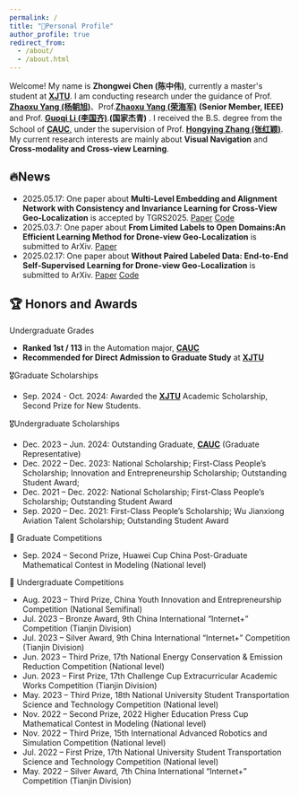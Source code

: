 ```yaml
---
permalink: /
title: "🤗Personal Profile"
author_profile: true
redirect_from: 
  - /about/
  - /about.html
---
```


Welcome! My name is **Zhongwei Chen (陈中伟)**, currently a master's student at [**XJTU**](http://www.xjtu.edu.cn/).
I am conducting research under the guidance of Prof. [**Zhaoxu Yang (杨朝旭)**](https://scholar.google.com/citations?user=t2JLE8EAAAAJ&hl=zh-CN)、Prof.[**Zhaoxu Yang (荣海军)**](https://scholar.google.com/citations?user=t2JLE8EAAAAJ&hl=zh-CN) **(Senior Member, IEEE)** and Prof. [**Guoqi Li (李国齐)**](https://scholar.google.com/citations?user=qCfE--MAAAAJ&hl=zh-CN).**(国家杰青)** . I received the B.S. degree from the School of [**CAUC**](https://www.cauc.edu.cn/zhv5/), under the supervision of Prof. [**Hongying Zhang (张红颖)**](https://www.cauc.edu.cn/ddxy/info/1188/1516.htm). My current research interests are mainly about **Visual Navigation** and **Cross-modality and Cross-view Learning**.

🔥News
------
- 2025.05.17: One paper about **Multi-Level Embedding and Alignment Network with Consistency and Invariance Learning for Cross-View Geo-Localization** is accepted by TGRS2025. [Paper](<https://pan.baidu.com/s/1YPEV27tnadqCZBRCscTMTA>) [Code](<https://github.com/ISChenawei/MEAN>)
- 2025.03.7: One paper about **From Limited Labels to Open Domains:An Efficient Learning Method for Drone-view Geo-Localization** is submitted to ArXiv. [Paper](<https://arxiv.org/abs/2503.07520>)
- 2025.02.17: One paper about **Without Paired Labeled Data: End-to-End Self-Supervised Learning for Drone-view Geo-Localization** is submitted to ArXiv. [Paper](<https://arxiv.org/abs/2502.11381>) [Code](<https://github.com/ISChenawei/DMNIL>)

🏆 Honors and Awards
------
Undergraduate Grades
- **Ranked 1st / 113** in the Automation major, [**CAUC**](https://www.cauc.edu.cn/zhv5/)
- **Recommended for Direct Admission to Graduate Study** at [**XJTU**](http://www.xjtu.edu.cn/)

🎖️Graduate Scholarships
- Sep. 2024 - Oct. 2024: Awarded the [**XJTU**](http://www.xjtu.edu.cn/) Academic Scholarship, Second Prize for New Students.

🎖️Undergraduate Scholarships
- Dec. 2023 – Jun. 2024: Outstanding Graduate, [**CAUC**](https://www.cauc.edu.cn/zhv5/) (Graduate Representative)
- Dec. 2022 – Dec. 2023: National Scholarship; First-Class People’s Scholarship; Innovation and Entrepreneurship Scholarship; Outstanding Student Award; 
- Dec. 2021 – Dec. 2022: National Scholarship; First-Class People’s Scholarship; Outstanding Student Award
- Sep. 2020 – Dec. 2021: First-Class People’s Scholarship; Wu Jianxiong Aviation Talent Scholarship; Outstanding Student Award

🌟 Graduate Competitions
- Sep. 2024 – Second Prize, Huawei Cup China Post-Graduate Mathematical Contest in Modeling (National level)

🌟 Undergraduate Competitions
- Aug. 2023 – Third Prize, China Youth Innovation and Entrepreneurship Competition (National Semifinal)
- Jul. 2023 – Bronze Award, 9th China International “Internet+” Competition (Tianjin Division)
- Jul. 2023 – Silver Award, 9th China International “Internet+” Competition (Tianjin Division)
- Jun. 2023 – Third Prize, 17th National Energy Conservation & Emission Reduction Competition (National level)
- Jun. 2023 – First Prize, 17th Challenge Cup Extracurricular Academic Works Competition (Tianjin Division)
- May. 2023 – Third Prize, 18th National University Student Transportation Science and Technology Competition (National level)
- Nov. 2022 – Second Prize, 2022 Higher Education Press Cup Mathematical Contest in Modeling (National level)
- Nov. 2022 – Third Prize, 15th International Advanced Robotics and Simulation Competition (National level)
- Jul. 2022 – First Prize, 17th National University Student Transportation Science and Technology Competition (National level)
- May. 2022 – Silver Award, 7th China International “Internet+” Competition (Tianjin Division)

 
